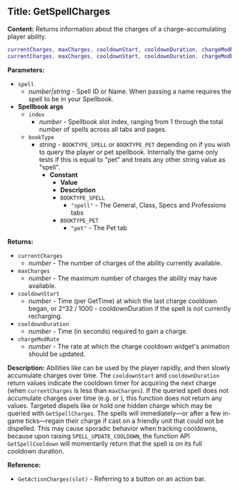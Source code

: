 ## Title: GetSpellCharges

**Content:**
Returns information about the charges of a charge-accumulating player ability.
```lua
currentCharges, maxCharges, cooldownStart, cooldownDuration, chargeModRate = GetSpellCharges(spell)
currentCharges, maxCharges, cooldownStart, cooldownDuration, chargeModRate = GetSpellCharges(index, bookType)
```

**Parameters:**
- `spell`
  - *number|string* - Spell ID or Name. When passing a name requires the spell to be in your Spellbook.
- **Spellbook args**
  - `index`
    - *number* - Spellbook slot index, ranging from 1 through the total number of spells across all tabs and pages.
  - `bookType`
    - *string* - `BOOKTYPE_SPELL` or `BOOKTYPE_PET` depending on if you wish to query the player or pet spellbook. Internally the game only tests if this is equal to "pet" and treats any other string value as "spell".
      - **Constant**
        - **Value**
        - **Description**
        - `BOOKTYPE_SPELL`
          - `"spell"` - The General, Class, Specs and Professions tabs
        - `BOOKTYPE_PET`
          - `"pet"` - The Pet tab

**Returns:**
- `currentCharges`
  - *number* - The number of charges of the ability currently available.
- `maxCharges`
  - *number* - The maximum number of charges the ability may have available.
- `cooldownStart`
  - *number* - Time (per GetTime) at which the last charge cooldown began, or 2^32 / 1000 - cooldownDuration if the spell is not currently recharging.
- `cooldownDuration`
  - *number* - Time (in seconds) required to gain a charge.
- `chargeModRate`
  - *number* - The rate at which the charge cooldown widget's animation should be updated.

**Description:**
Abilities like can be used by the player rapidly, and then slowly accumulate charges over time. The `cooldownStart` and `cooldownDuration` return values indicate the cooldown timer for acquiring the next charge (when `currentCharges` is less than `maxCharges`).
If the queried spell does not accumulate charges over time (e.g. or ), this function does not return any values.
Targeted dispels like or hold one hidden charge which may be queried with `GetSpellCharges`. The spells will immediately—or after a few in-game ticks—regain their charge if cast on a friendly unit that could not be dispelled. This may cause sporadic behavior when tracking cooldowns, because upon raising `SPELL_UPDATE_COOLDOWN`, the function API `GetSpellCooldown` will momentarily return that the spell is on its full cooldown duration.

**Reference:**
- `GetActionCharges(slot)` - Referring to a button on an action bar.
